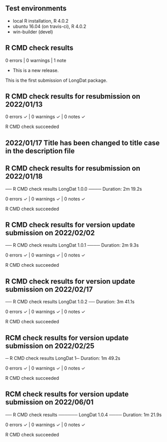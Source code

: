 ## Test environments
* local R installation, R 4.0.2
* ubuntu 16.04 (on travis-ci), R 4.0.2
* win-builder (devel)

## R CMD check results 

0 errors | 0 warnings | 1 note

* This is a new release.

This is the first submission of LongDat package.

## R CMD check results for resubmission on 2022/01/13

0 errors ✓ | 0 warnings ✓ | 0 notes ✓

R CMD check succeeded

## 2022/01/17 Title has been changed to title case in the description file

## R CMD check results for resubmission on 2022/01/18
── R CMD check results  LongDat 1.0.0 ────
Duration: 2m 19.2s

0 errors ✓ | 0 warnings ✓ | 0 notes ✓

R CMD check succeeded

## R CMD check results for version update submission on 2022/02/02
── R CMD check results  LongDat 1.0.1 ────
Duration: 2m 9.3s

0 errors ✓ | 0 warnings ✓ | 0 notes ✓

R CMD check succeeded

## R CMD check results for version update submission on 2022/02/17
── R CMD check results  LongDat 1.0.2 ──
Duration: 3m 41.1s

0 errors ✓ | 0 warnings ✓ | 0 notes ✓

R CMD check succeeded

## RCM check results for version update submission on 2022/02/25
─ R CMD check results  LongDat 1─
Duration: 1m 49.2s

0 errors ✓ | 0 warnings ✓ | 0 notes ✓

R CMD check succeeded

## RCM check results for version update submission on 2022/06/01
── R CMD check results ────── LongDat 1.0.4 ────
Duration: 1m 21.9s

0 errors ✓ | 0 warnings ✓ | 0 notes ✓

R CMD check succeeded
